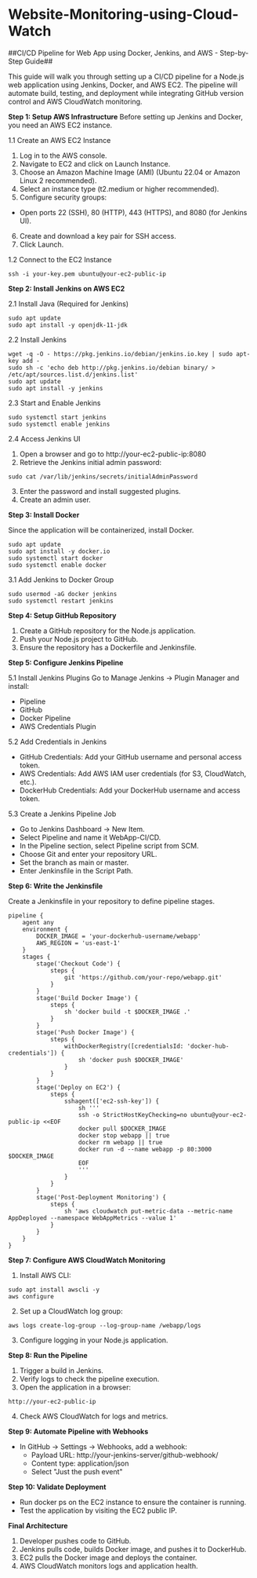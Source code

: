 # Website-Monitoring-using-Cloud-Watch

##CI/CD Pipeline for Web App using Docker, Jenkins, and AWS - Step-by-Step Guide##

This guide will walk you through setting up a CI/CD pipeline for a Node.js web application using Jenkins, Docker, and AWS EC2. The pipeline will automate build, testing, and deployment while integrating GitHub version control and AWS CloudWatch monitoring.

**Step 1: Setup AWS Infrastructure**
Before setting up Jenkins and Docker, you need an AWS EC2 instance.

1.1 Create an AWS EC2 Instance

1. Log in to the AWS console.
2. Navigate to EC2 and click on Launch Instance.
3. Choose an Amazon Machine Image (AMI) (Ubuntu 22.04 or Amazon Linux 2 recommended).
4. Select an instance type (t2.medium or higher recommended).
5. Configure security groups:
  - Open ports 22 (SSH), 80 (HTTP), 443 (HTTPS), and 8080 (for Jenkins UI).
6. Create and download a key pair for SSH access.
7. Click Launch.

1.2 Connect to the EC2 Instance
```
ssh -i your-key.pem ubuntu@your-ec2-public-ip
```

**Step 2: Install Jenkins on AWS EC2**

2.1 Install Java (Required for Jenkins)
```
sudo apt update
sudo apt install -y openjdk-11-jdk
```
2.2 Install Jenkins
```
wget -q -O - https://pkg.jenkins.io/debian/jenkins.io.key | sudo apt-key add -
sudo sh -c 'echo deb http://pkg.jenkins.io/debian binary/ > /etc/apt/sources.list.d/jenkins.list'
sudo apt update
sudo apt install -y jenkins
```
2.3 Start and Enable Jenkins
```
sudo systemctl start jenkins
sudo systemctl enable jenkins
```
2.4 Access Jenkins UI

1. Open a browser and go to http://your-ec2-public-ip:8080
2. Retrieve the Jenkins initial admin password:
```
sudo cat /var/lib/jenkins/secrets/initialAdminPassword
```
3. Enter the password and install suggested plugins.
4. Create an admin user.

**Step 3: Install Docker**

Since the application will be containerized, install Docker.
```
sudo apt update
sudo apt install -y docker.io
sudo systemctl start docker
sudo systemctl enable docker
```
3.1 Add Jenkins to Docker Group
```
sudo usermod -aG docker jenkins
sudo systemctl restart jenkins
```

**Step 4: Setup GitHub Repository**

1. Create a GitHub repository for the Node.js application.
2. Push your Node.js project to GitHub.
3. Ensure the repository has a Dockerfile and Jenkinsfile.


**Step 5: Configure Jenkins Pipeline**

5.1 Install Jenkins Plugins
Go to Manage Jenkins → Plugin Manager and install:

- Pipeline
- GitHub
- Docker Pipeline
- AWS Credentials Plugin

5.2 Add Credentials in Jenkins

- GitHub Credentials: Add your GitHub username and personal access token.
- AWS Credentials: Add AWS IAM user credentials (for S3, CloudWatch, etc.).
- DockerHub Credentials: Add your DockerHub username and access token.

5.3 Create a Jenkins Pipeline Job

- Go to Jenkins Dashboard → New Item.
- Select Pipeline and name it WebApp-CI/CD.
- In the Pipeline section, select Pipeline script from SCM.
- Choose Git and enter your repository URL.
- Set the branch as main or master.
- Enter Jenkinsfile in the Script Path.


**Step 6: Write the Jenkinsfile**

Create a Jenkinsfile in your repository to define pipeline stages.
```
pipeline {
    agent any
    environment {
        DOCKER_IMAGE = 'your-dockerhub-username/webapp'
        AWS_REGION = 'us-east-1'
    }
    stages {
        stage('Checkout Code') {
            steps {
                git 'https://github.com/your-repo/webapp.git'
            }
        }
        stage('Build Docker Image') {
            steps {
                sh 'docker build -t $DOCKER_IMAGE .'
            }
        }
        stage('Push Docker Image') {
            steps {
                withDockerRegistry([credentialsId: 'docker-hub-credentials']) {
                    sh 'docker push $DOCKER_IMAGE'
                }
            }
        }
        stage('Deploy on EC2') {
            steps {
                sshagent(['ec2-ssh-key']) {
                    sh '''
                    ssh -o StrictHostKeyChecking=no ubuntu@your-ec2-public-ip <<EOF
                    docker pull $DOCKER_IMAGE
                    docker stop webapp || true
                    docker rm webapp || true
                    docker run -d --name webapp -p 80:3000 $DOCKER_IMAGE
                    EOF
                    '''
                }
            }
        }
        stage('Post-Deployment Monitoring') {
            steps {
                sh 'aws cloudwatch put-metric-data --metric-name AppDeployed --namespace WebAppMetrics --value 1'
            }
        }
    }
}
```


**Step 7: Configure AWS CloudWatch Monitoring**

1. Install AWS CLI:
```
sudo apt install awscli -y
aws configure
```
2. Set up a CloudWatch log group:
```
aws logs create-log-group --log-group-name /webapp/logs
```
3. Configure logging in your Node.js application.


**Step 8: Run the Pipeline**

1. Trigger a build in Jenkins.
2. Verify logs to check the pipeline execution.
3. Open the application in a browser:
```
http://your-ec2-public-ip
```
4. Check AWS CloudWatch for logs and metrics.


**Step 9: Automate Pipeline with Webhooks**

- In GitHub → Settings → Webhooks, add a webhook:
  - Payload URL: http://your-jenkins-server/github-webhook/
  - Content type: application/json
  - Select "Just the push event"


**Step 10: Validate Deployment**

- Run docker ps on the EC2 instance to ensure the container is running.
- Test the application by visiting the EC2 public IP.




**Final Architecture**

1. Developer pushes code to GitHub.
2. Jenkins pulls code, builds Docker image, and pushes it to DockerHub.
3. EC2 pulls the Docker image and deploys the container.
4. AWS CloudWatch monitors logs and application health.

